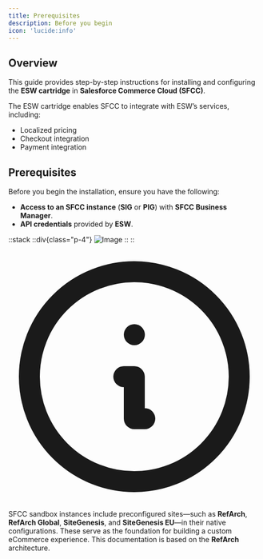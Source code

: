 ```yaml
---
title: Prerequisites
description: Before you begin
icon: 'lucide:info'
---
```

## Overview

This guide provides step-by-step instructions for installing and configuring the **ESW cartridge** in **Salesforce Commerce Cloud (SFCC)**.

The ESW cartridge enables SFCC to integrate with ESW’s services, including:

- Localized pricing  
- Checkout integration  
- Payment integration  

## Prerequisites

Before you begin the installation, ensure you have the following:

- **Access to an SFCC instance** (**SIG** or **PIG**) with **SFCC Business Manager**.  
- **API credentials** provided by **ESW**.  


::stack
  ::div{class="p-4"}
  ![Image](/Screenshot-2025-08-26-105807.png)
  ::
::

<div class="flex items-start gap-3 rounded-lg border-l-4 border-primary bg-primary/10 dark:border-primary dark:bg-primary/20 p-4 text-sm text-primary dark:text-primary-foreground shadow-md">
  <svg xmlns="http://www.w3.org/2000/svg" class="mt-0.5 h-5 w-5 shrink-0 text-primary dark:text-primary-foreground" fill="none" viewBox="0 0 24 24" stroke="currentColor">
    <path stroke-linecap="round" stroke-linejoin="round" stroke-width="2" d="M13 16h-1v-4h-1m1-4h.01M12 2a10 10 0 100 20 10 10 0 000-20z" />
  </svg>
  <p class="text-sm">
    SFCC sandbox instances include preconfigured sites—such as <strong>RefArch</strong>, <strong>RefArch Global</strong>, <strong>SiteGenesis</strong>, and <strong>SiteGenesis EU</strong>—in their native configurations. These serve as the foundation for building a custom eCommerce experience. This documentation is based on the <strong>RefArch</strong> architecture.
  </p>
</div>